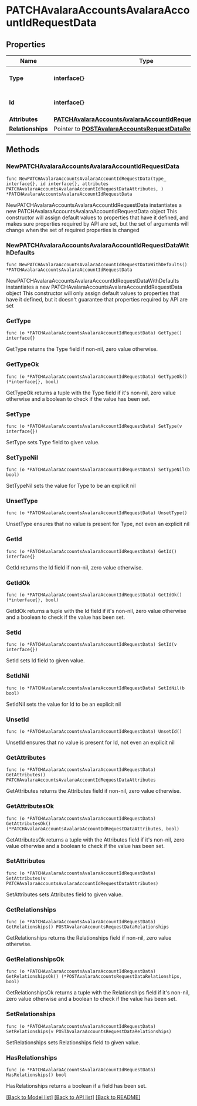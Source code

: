 # PATCHAvalaraAccountsAvalaraAccountIdRequestData

## Properties

Name | Type | Description | Notes
------------ | ------------- | ------------- | -------------
**Type** | **interface{}** | The resource&#39;s type | 
**Id** | **interface{}** | The resource&#39;s id | 
**Attributes** | [**PATCHAvalaraAccountsAvalaraAccountIdRequestDataAttributes**](PATCHAvalaraAccountsAvalaraAccountIdRequestDataAttributes.md) |  | 
**Relationships** | Pointer to [**POSTAvalaraAccountsRequestDataRelationships**](POSTAvalaraAccountsRequestDataRelationships.md) |  | [optional] 

## Methods

### NewPATCHAvalaraAccountsAvalaraAccountIdRequestData

`func NewPATCHAvalaraAccountsAvalaraAccountIdRequestData(type_ interface{}, id interface{}, attributes PATCHAvalaraAccountsAvalaraAccountIdRequestDataAttributes, ) *PATCHAvalaraAccountsAvalaraAccountIdRequestData`

NewPATCHAvalaraAccountsAvalaraAccountIdRequestData instantiates a new PATCHAvalaraAccountsAvalaraAccountIdRequestData object
This constructor will assign default values to properties that have it defined,
and makes sure properties required by API are set, but the set of arguments
will change when the set of required properties is changed

### NewPATCHAvalaraAccountsAvalaraAccountIdRequestDataWithDefaults

`func NewPATCHAvalaraAccountsAvalaraAccountIdRequestDataWithDefaults() *PATCHAvalaraAccountsAvalaraAccountIdRequestData`

NewPATCHAvalaraAccountsAvalaraAccountIdRequestDataWithDefaults instantiates a new PATCHAvalaraAccountsAvalaraAccountIdRequestData object
This constructor will only assign default values to properties that have it defined,
but it doesn't guarantee that properties required by API are set

### GetType

`func (o *PATCHAvalaraAccountsAvalaraAccountIdRequestData) GetType() interface{}`

GetType returns the Type field if non-nil, zero value otherwise.

### GetTypeOk

`func (o *PATCHAvalaraAccountsAvalaraAccountIdRequestData) GetTypeOk() (*interface{}, bool)`

GetTypeOk returns a tuple with the Type field if it's non-nil, zero value otherwise
and a boolean to check if the value has been set.

### SetType

`func (o *PATCHAvalaraAccountsAvalaraAccountIdRequestData) SetType(v interface{})`

SetType sets Type field to given value.


### SetTypeNil

`func (o *PATCHAvalaraAccountsAvalaraAccountIdRequestData) SetTypeNil(b bool)`

 SetTypeNil sets the value for Type to be an explicit nil

### UnsetType
`func (o *PATCHAvalaraAccountsAvalaraAccountIdRequestData) UnsetType()`

UnsetType ensures that no value is present for Type, not even an explicit nil
### GetId

`func (o *PATCHAvalaraAccountsAvalaraAccountIdRequestData) GetId() interface{}`

GetId returns the Id field if non-nil, zero value otherwise.

### GetIdOk

`func (o *PATCHAvalaraAccountsAvalaraAccountIdRequestData) GetIdOk() (*interface{}, bool)`

GetIdOk returns a tuple with the Id field if it's non-nil, zero value otherwise
and a boolean to check if the value has been set.

### SetId

`func (o *PATCHAvalaraAccountsAvalaraAccountIdRequestData) SetId(v interface{})`

SetId sets Id field to given value.


### SetIdNil

`func (o *PATCHAvalaraAccountsAvalaraAccountIdRequestData) SetIdNil(b bool)`

 SetIdNil sets the value for Id to be an explicit nil

### UnsetId
`func (o *PATCHAvalaraAccountsAvalaraAccountIdRequestData) UnsetId()`

UnsetId ensures that no value is present for Id, not even an explicit nil
### GetAttributes

`func (o *PATCHAvalaraAccountsAvalaraAccountIdRequestData) GetAttributes() PATCHAvalaraAccountsAvalaraAccountIdRequestDataAttributes`

GetAttributes returns the Attributes field if non-nil, zero value otherwise.

### GetAttributesOk

`func (o *PATCHAvalaraAccountsAvalaraAccountIdRequestData) GetAttributesOk() (*PATCHAvalaraAccountsAvalaraAccountIdRequestDataAttributes, bool)`

GetAttributesOk returns a tuple with the Attributes field if it's non-nil, zero value otherwise
and a boolean to check if the value has been set.

### SetAttributes

`func (o *PATCHAvalaraAccountsAvalaraAccountIdRequestData) SetAttributes(v PATCHAvalaraAccountsAvalaraAccountIdRequestDataAttributes)`

SetAttributes sets Attributes field to given value.


### GetRelationships

`func (o *PATCHAvalaraAccountsAvalaraAccountIdRequestData) GetRelationships() POSTAvalaraAccountsRequestDataRelationships`

GetRelationships returns the Relationships field if non-nil, zero value otherwise.

### GetRelationshipsOk

`func (o *PATCHAvalaraAccountsAvalaraAccountIdRequestData) GetRelationshipsOk() (*POSTAvalaraAccountsRequestDataRelationships, bool)`

GetRelationshipsOk returns a tuple with the Relationships field if it's non-nil, zero value otherwise
and a boolean to check if the value has been set.

### SetRelationships

`func (o *PATCHAvalaraAccountsAvalaraAccountIdRequestData) SetRelationships(v POSTAvalaraAccountsRequestDataRelationships)`

SetRelationships sets Relationships field to given value.

### HasRelationships

`func (o *PATCHAvalaraAccountsAvalaraAccountIdRequestData) HasRelationships() bool`

HasRelationships returns a boolean if a field has been set.


[[Back to Model list]](../README.md#documentation-for-models) [[Back to API list]](../README.md#documentation-for-api-endpoints) [[Back to README]](../README.md)


